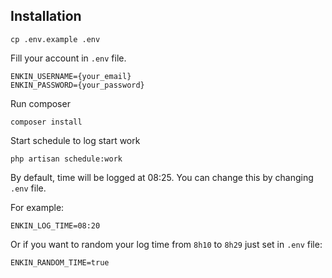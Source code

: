 ## Installation

`cp .env.example .env`

Fill your account in `.env` file.

```
ENKIN_USERNAME={your_email}
ENKIN_PASSWORD={your_password}
```

Run composer

`composer install`

Start schedule to log start work

`php artisan schedule:work`

By default, time will be logged at 08:25. You can change this by changing `.env` file.

For example:

`ENKIN_LOG_TIME=08:20`

Or if you want to random your log time from `8h10` to `8h29` just set in `.env` file:

`ENKIN_RANDOM_TIME=true`
